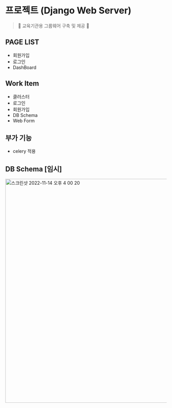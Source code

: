 # 프로젝트 (Django Web Server)

> 🐤 교육기관용 그룹웨어 구축 및 제공 🐤

## PAGE LIST
- 회원가입
- 로그인
- DashBoard

## Work Item
- 클러스터
- 로그인
- 회원가입
- DB Schema
- Web Form

## 부가 기능
- celery 적용

## DB Schema [임시]
<img width="698" alt="스크린샷 2022-11-14 오후 4 00 20" src="https://user-images.githubusercontent.com/70618223/201595336-c0334801-8ac6-4a29-8931-0740813015c2.png">

